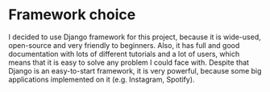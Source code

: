 # Framework choice

I decided to use Django framework for this project, because it is wide-used, open-source and very friendly to beginners.
Also, it has full and good documentation with lots of different tutorials and a lot of users, which means that it is easy to solve any problem I could face with.
Despite that Django is an easy-to-start framework, it is very powerful, because some big applications implemented on it (e.g. Instagram, Spotify).
